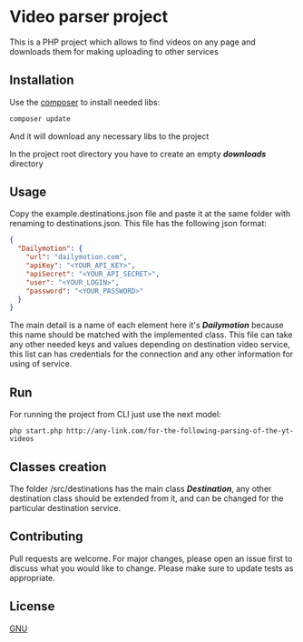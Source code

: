 # Video parser project

This is a PHP project which allows to find videos on any page and downloads them for making uploading to other services

## Installation

Use the [composer](https://getcomposer.org/) to install needed libs:

```bash
composer update
```
And it will download any necessary libs to the project

In the project root directory you have to create an empty <b><i>downloads</i></b> directory

## Usage

Copy the example.destinations.json file and paste it at the same folder with renaming to destinations.json.
This file has the following json format: 
```json
{
  "Dailymotion": {
    "url": "dailymotion.com",
    "apiKey": "<YOUR_API_KEY>",
    "apiSecret": "<YOUR_API_SECRET>",
    "user": "<YOUR_LOGIN>",
    "password": "<YOUR_PASSWORD>"
  }
}
```
The main detail is a name of each element here it's <b><i>Dailymotion</i></b> because this name should be matched with the implemented class.
This file can take any other needed keys and values depending on destination video service, this list can has credentials for the connection and any other information for using of service.

## Run

For running the project from CLI just use the next model:
```shell script
php start.php http://any-link.com/for-the-following-parsing-of-the-yt-videos
```

## Classes creation
The folder /src/destinations has the main class <b><i>Destination</i></b>, any other destination class should be extended from it, and can be changed for the particular destination service.

## Contributing
Pull requests are welcome. For major changes, please open an issue first to discuss what you would like to change.
Please make sure to update tests as appropriate.

## License
[GNU](https://www.gnu.org/licenses/gpl-3.0.en.html)